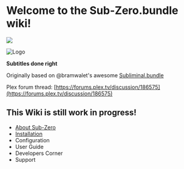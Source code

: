 # Welcome to the Sub-Zero.bundle wiki!
[![](https://img.shields.io/github/release/pannal/Sub-Zero.bundle.svg?style=flat)](https://github.com/pannal/Sub-Zero.bundle/releases)

![Logo](https://github.com/pannal/Sub-Zero.bundle/blob/master/Wiki/Images/subzero.gif)

**Subtitles done right**

Originally based on @bramwalet's awesome [Subliminal.bundle](https://github.com/bramwalet/Subliminal.bundle)

Plex forum thread: [https://forums.plex.tv/discussion/186575](https://forums.plex.tv/discussion/186575)

## This Wiki is still work in progress!

* [About Sub-Zero](https://github.com/pannal/Sub-Zero.bundle/wiki/About-Sub-Zero)
* [Installation](https://github.com/pannal/Sub-Zero.bundle/wiki/Installation)
* Configuration
* User Guide
* Developers Corner
* Support

